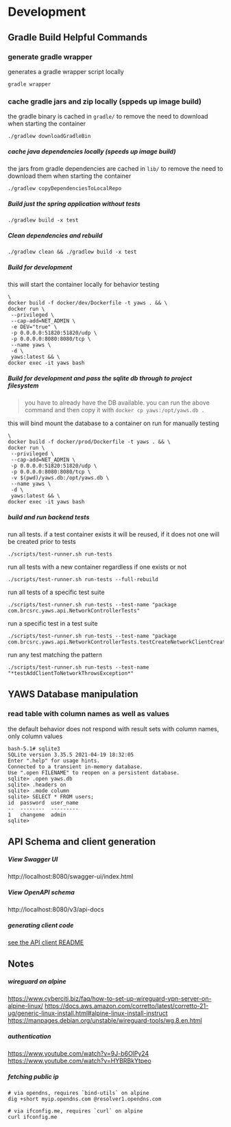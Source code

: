 # Development

## Gradle Build Helpful Commands
### generate gradle wrapper
generates a gradle wrapper script locally
```shell
gradle wrapper
```
### cache gradle jars and zip locally (sppeds up image build)
the gradle binary is cached in `gradle/` to remove the need to download when starting the container
```shell
./gradlew downloadGradleBin
```
##### cache java dependencies locally (speeds up image build)
the jars from gradle dependencies are cached in `lib/` to remove the need to download them when starting the container
```shell
./gradlew copyDependenciesToLocalRepo
```

##### Build just the spring application without tests
```shell
./gradlew build -x test
```

##### Clean dependencies and rebuild
```shell
./gradlew clean && ./gradlew build -x test
```

##### Build for development
this will start the container locally for behavior testing
```shell
\
docker build -f docker/dev/Dockerfile -t yaws . && \
docker run \
 --privileged \
 --cap-add=NET_ADMIN \
 -e DEV="true" \
 -p 0.0.0.0:51820:51820/udp \
 -p 0.0.0.0:8080:8080/tcp \
 --name yaws \
 -d \
 yaws:latest && \
docker exec -it yaws bash
```

##### Build for development and pass the sqlite db through to project filesystem
> you have to already have the DB available. you can run the above command and then copy it with `docker cp yaws:/opt/yaws.db .`

this will bind mount the database to a container on run for manually testing 
```shell
\
docker build -f docker/prod/Dockerfile -t yaws . && \
docker run \
 --privileged \
 --cap-add=NET_ADMIN \
 -p 0.0.0.0:51820:51820/udp \
 -p 0.0.0.0:8080:8080/tcp \
 -v $(pwd)/yaws.db:/opt/yaws.db \
 --name yaws \
 -d \
 yaws:latest && \
docker exec -it yaws bash
```

##### build and run backend tests

run all tests. if a test container exists it will be reused, if it does not one will be created prior to tests
```shell
./scripts/test-runner.sh run-tests
```

run all tests with a new container regardless if one exists or not

```shell
./scripts/test-runner.sh run-tests --full-rebuild
```

run all tests of a specific test suite

```shell
./scripts/test-runner.sh run-tests --test-name "package com.brcsrc.yaws.api.NetworkControllerTests"
```

run a specific test in a test suite
```shell
./scripts/test-runner.sh run-tests --test-name "package com.brcsrc.yaws.api.NetworkControllerTests.testCreateNetworkClientCreatesClient"
```

run any test matching the pattern
```shell
./scripts/test-runner.sh run-tests --test-name "*testAddClientToNetworkThrowsException*"
```

## YAWS Database manipulation
### read table with column names as well as values 
the default behavior does not respond with result sets with column names, only column values
```shell
bash-5.1# sqlite3
SQLite version 3.35.5 2021-04-19 18:32:05
Enter ".help" for usage hints.
Connected to a transient in-memory database.
Use ".open FILENAME" to reopen on a persistent database.
sqlite> .open yaws.db
sqlite> .headers on
sqlite> .mode column
sqlite> SELECT * FROM users;
id  password  user_name
--  --------  ---------
1   changeme  admin    
sqlite> 

```

## API Schema and client generation
##### View Swagger UI
http://localhost:8080/swagger-ui/index.html

##### View OpenAPI schema
http://localhost:8080/v3/api-docs

##### generating client code

[see the API client README](../yaws-frontend/api-client/README.md)




## Notes

##### wireguard on alpine
https://www.cyberciti.biz/faq/how-to-set-up-wireguard-vpn-server-on-alpine-linux/
https://docs.aws.amazon.com/corretto/latest/corretto-21-ug/generic-linux-install.html#alpine-linux-install-instruct
https://manpages.debian.org/unstable/wireguard-tools/wg.8.en.html

##### authentication
https://www.youtube.com/watch?v=9J-b6OlPy24
https://www.youtube.com/watch?v=HYBRBkYtpeo

##### fetching public ip
```shell
# via opendns, requires `bind-utils` on alpine
dig +short myip.opendns.com @resolver1.opendns.com

# via ifconfig.me, requires `curl` on alpine
curl ifconfig.me
```

